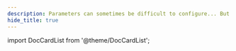 ```yaml
---
description: Parameters can sometimes be difficult to configure... But that's where wands come into play!
hide_title: true
---
```


import DocCardList from '@theme/DocCardList';

<DocHeading
icon="tabler:wand"
title="Wands"
description="Parameters can sometimes be difficult to configure... But that's where wands come into play!">
</DocHeading>

<DocCardList />